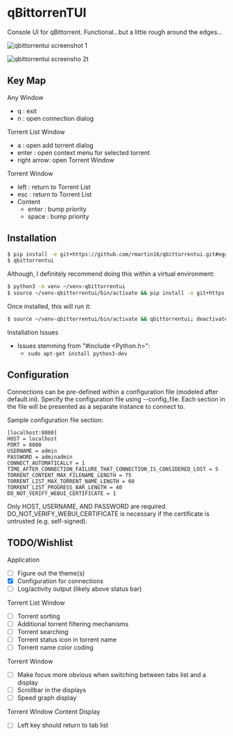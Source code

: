 qBittorrenTUI
===============
Console UI for qBittorrent. Functional...but a little rough around the edges...

![qbittorrentui screenshot 1](https://i.imgur.com/iGM3bPI.png)

![qbittorrentui screensho 2t](https://i.imgur.com/msRNi86.png)

Key Map
-------
Any Window
* q : exit
* n : open connection dialog

Torrent List Window
* a : open add torrent dialog
* enter : open context menu for selected torrent
* right arrow: open Torrent Window

Torrent Window
* left : return to Torrent List
* esc : return to Torrent List
* Content
  * enter : bump priority
  * space : bump priority

Installation
------------
```bash
$ pip install -e git+https://github.com/rmartin16/qbittorrentui.git#egg=qbittorrentui
$ qbittorrentui
```
Although, I definitely recommend doing this within a virtual environment:
```bash
$ python3 -m venv ~/venv-qbittorrentui
$ source ~/venv-qbittorrentui/bin/activate && pip install -e git+https://github.com/rmartin16/qbittorrentui.git#egg=qbittorrentui; deactivate
```
Once installed, this will run it:
```bash
$ source ~/venv-qbittorrentui/bin/activate && qbittorrentui; deactivate
```

Installation Issues
* Issues stemming from "#include <Python.h>":
  * ```sudo apt-get install python3-dev```

Configuration
-------------
Connections can be pre-defined within a configuration file (modeled after default.ini). Specify the configuration file using --config_file. Each section in the file will be presented as a separate instance to connect to.

Sample configuration file section:
```
[localhost:8080]
HOST = localhost
PORT = 8080
USERNAME = admin
PASSWORD = adminadmin
CONNECT_AUTOMATICALLY = 1
TIME_AFTER_CONNECTION_FAILURE_THAT_CONNECTION_IS_CONSIDERED_LOST = 5
TORRENT_CONTENT_MAX_FILENAME_LENGTH = 75
TORRENT_LIST_MAX_TORRENT_NAME_LENGTH = 60
TORRENT_LIST_PROGRESS_BAR_LENGTH = 40
DO_NOT_VERIFY_WEBUI_CERTIFICATE = 1
```

Only HOST, USERNAME, AND PASSWORD are required.
DO_NOT_VERIFY_WEBUI_CERTIFICATE is necessary if the certificate is untrusted (e.g. self-signed).

TODO/Wishlist
-------------
Application
 - [ ] Figure out the theme(s)
 - [x] Configuration for connections
 - [ ] Log/activity output (likely above status bar)

Torrent List Window
 - [ ] Torrent sorting
 - [ ] Additional torrent filtering mechanisms
 - [ ] Torrent searching
 - [ ] Torrent status icon in torrent name
 - [ ] Torrent name color coding

Torrent Window
 - [ ] Make focus more obvious when switching between tabs list and a display
 - [ ] Scrollbar in the displays
 - [ ] Speed graph display

Torrent Window Content Display
 - [ ] Left key should return to tab list
